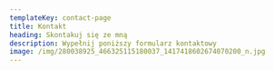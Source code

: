 ```yaml
---
templateKey: contact-page
title: Kontakt
heading: Skontakuj się ze mną
description: Wypełnij poniższy formularz kontaktowy
image: /img/280038925_466325115180037_1417418602674070200_n.jpg
---
```

